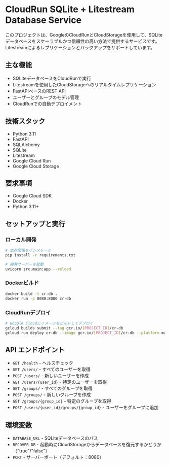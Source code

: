 # CloudRun SQLite + Litestream Database Service

このプロジェクトは、GoogleのCloudRunとCloudStorageを使用して、SQLiteデータベースをスケーラブルかつ信頼性の高い方法で提供するサービスです。Litestreamによるレプリケーションとバックアップをサポートしています。

## 主な機能

- SQLiteデータベースをCloudRunで実行
- Litestreamを使用したCloudStorageへのリアルタイムレプリケーション
- FastAPIベースのREST API
- ユーザーとグループのモデル管理
- CloudRunでの自動デプロイメント

## 技術スタック

- Python 3.11
- FastAPI
- SQLAlchemy
- SQLite
- Litestream
- Google Cloud Run
- Google Cloud Storage

## 要求事項

- Google Cloud SDK
- Docker
- Python 3.11+

## セットアップと実行

### ローカル開発

```bash
# 依存関係をインストール
pip install -r requirements.txt

# 開発サーバーを起動
uvicorn src.main:app --reload
```

### Dockerビルド

```bash
docker build -t cr-db .
docker run -p 8080:8080 cr-db
```

### CloudRunデプロイ

```bash
# Google Cloudにイメージをビルドしてデプロイ
gcloud builds submit --tag gcr.io/[PROJECT_ID]/cr-db
gcloud run deploy cr-db --image gcr.io/[PROJECT_ID]/cr-db --platform managed --region asia-northeast1
```

## API エンドポイント

- `GET /health` - ヘルスチェック
- `GET /users/` - すべてのユーザーを取得
- `POST /users/` - 新しいユーザーを作成
- `GET /users/{user_id}` - 特定のユーザーを取得
- `GET /groups/` - すべてのグループを取得
- `POST /groups/` - 新しいグループを作成
- `GET /groups/{group_id}` - 特定のグループを取得
- `POST /users/{user_id}/groups/{group_id}` - ユーザーをグループに追加

## 環境変数

- `DATABASE_URL` - SQLiteデータベースのパス
- `RECOVER_DB` - 起動時にCloudStorageからデータベースを復元するかどうか（"true"/"false"）
- `PORT` - サーバーポート（デフォルト：8080）

